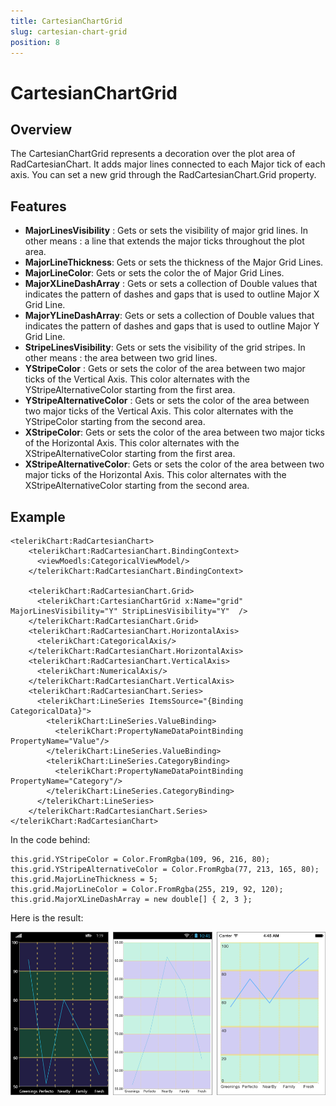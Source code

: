 ```yaml
---
title: CartesianChartGrid
slug: cartesian-chart-grid
position: 8
---
```


# CartesianChartGrid #

## Overview ##

The CartesianChartGrid represents a decoration over the plot area of RadCartesianChart. It adds major lines connected to each Major tick of each axis. You can set a new grid through the RadCartesianChart.Grid property.

## Features ##

- **MajorLinesVisibility** : Gets or sets the visibility of major grid lines. In other means : a line that extends the major ticks throughout the plot area.
- **MajorLineThickness**: Gets or sets the thickness of the Major Grid Lines.
- **MajorLineColor**: Gets or sets the color the of Major Grid Lines.
- **MajorXLineDashArray** : Gets or sets a collection of Double values that indicates the pattern of dashes and gaps that is used to outline Major X Grid Line.
- **MajorYLineDashArray**: Gets or sets a collection of Double values that indicates the pattern of dashes and gaps that is used to outline Major Y Grid Line.
- **StripeLinesVisibility**:  Gets or sets the visibility of the grid stripes. In other means : the area between two grid lines.
- **YStripeColor** : Gets or sets the color of the area between two major ticks of the Vertical Axis. This color alternates with the YStripeAlternativeColor starting from the first area.
- **YStripeAlternativeColor** : Gets or sets the color of the area between two major ticks of the Vertical Axis. This color alternates with the YStripeColor starting from the second area.
- **XStripeColor**: Gets or sets the color of the area between two major ticks of the Horizontal Axis. This color alternates with the XStripeAlternativeColor starting from the first area.
- **XStripeAlternativeColor**: Gets or sets the color of the area between two major ticks of the Horizontal Axis. This color alternates with the XStripeAlternativeColor starting from the second area.

## Example ##

    <telerikChart:RadCartesianChart>
	    <telerikChart:RadCartesianChart.BindingContext>
	      <viewMoedls:CategoricalViewModel/>
	    </telerikChart:RadCartesianChart.BindingContext>
	
	    <telerikChart:RadCartesianChart.Grid>
	      <telerikChart:CartesianChartGrid x:Name="grid"  MajorLinesVisibility="Y" StripLinesVisibility="Y"  />
	    </telerikChart:RadCartesianChart.Grid>
	    <telerikChart:RadCartesianChart.HorizontalAxis>
	      <telerikChart:CategoricalAxis/>
	    </telerikChart:RadCartesianChart.HorizontalAxis>
	    <telerikChart:RadCartesianChart.VerticalAxis>
	      <telerikChart:NumericalAxis/>
	    </telerikChart:RadCartesianChart.VerticalAxis>
	    <telerikChart:RadCartesianChart.Series>
	      <telerikChart:LineSeries ItemsSource="{Binding CategoricalData}">
	        <telerikChart:LineSeries.ValueBinding>
	          <telerikChart:PropertyNameDataPointBinding PropertyName="Value"/>
	        </telerikChart:LineSeries.ValueBinding>
	        <telerikChart:LineSeries.CategoryBinding>
	          <telerikChart:PropertyNameDataPointBinding PropertyName="Category"/>
	        </telerikChart:LineSeries.CategoryBinding>
	      </telerikChart:LineSeries>
	    </telerikChart:RadCartesianChart.Series>
    </telerikChart:RadCartesianChart>

In the code behind:

	this.grid.YStripeColor = Color.FromRgba(109, 96, 216, 80);
	this.grid.YStripeAlternativeColor = Color.FromRgba(77, 213, 165, 80);
	this.grid.MajorLineThickness = 5;
	this.grid.MajorLineColor = Color.FromRgba(255, 219, 92, 120);
	this.grid.MajorXLineDashArray = new double[] { 2, 3 };


Here is the result:

![Chart Grid](images/chart-grid-example.png)